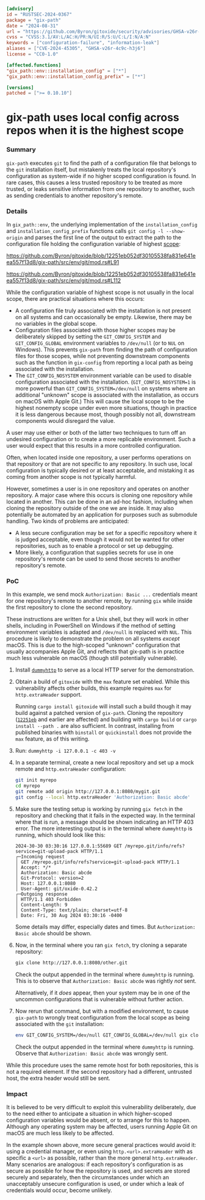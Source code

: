 ```toml
[advisory]
id = "RUSTSEC-2024-0367"
package = "gix-path"
date = "2024-08-31"
url = "https://github.com/Byron/gitoxide/security/advisories/GHSA-v26r-4c9c-h3j6"
cvss = "CVSS:3.1/AV:L/AC:H/PR:N/UI:R/S:U/C:L/I:N/A:N"
keywords = ["configuration-failure", "information-leak"]
aliases = ["CVE-2024-45305", "GHSA-v26r-4c9c-h3j6"]
license = "CC0-1.0"

[affected.functions]
"gix_path::env::installation_config" = ["*"]
"gix_path::env::installation_config_prefix" = ["*"]

[versions]
patched = [">= 0.10.10"]
```

# gix-path uses local config across repos when it is the highest scope

### Summary

`gix-path` executes `git` to find the path of a configuration file that belongs to the `git` installation itself, but mistakenly treats the local repository's configuration as system-wide if no higher scoped configuration is found. In rare cases, this causes a less trusted repository to be treated as more trusted, or leaks sensitive information from one repository to another, such as sending credentials to another repository's remote.

### Details

In `gix_path::env`, the underlying implementation of the `installation_config` and `installation_config_prefix` functions calls `git config -l --show-origin` and parses the first line of the output to extract the path to the configuration file holding the configuration variable of highest [scope](https://git-scm.com/docs/git-config#SCOPES):

https://github.com/Byron/gitoxide/blob/12251eb052df30105538fa831e641eea557f13d8/gix-path/src/env/git/mod.rs#L91

https://github.com/Byron/gitoxide/blob/12251eb052df30105538fa831e641eea557f13d8/gix-path/src/env/git/mod.rs#L112

While the configuration variable of highest scope is not usually in the local scope, there are practical situations where this occurs:

- A configuration file truly associated with the installation is not present on all systems and can occasionally be empty. Likewise, there may be no variables in the global scope.
- Configuration files associated with those higher scopes may be deliberately skipped by setting the `GIT_CONFIG_SYSTEM` and `GIT_CONFIG_GLOBAL` environment variables to `/dev/null` (or to `NUL` on Windows). This prevents `gix-path` from finding the path of configuration files for those scopes, while not preventing downstream components such as the function in `gix-config` from reporting a local path as being associated with the installation.
- The `GIT_CONFIG_NOSYSTEM` environment variable can be used to disable configuration associated with the installation. (`GIT_CONFIG_NOSYSTEM=1` is more powerful than `GIT_CONFIG_SYSTEM=/dev/null` on systems where an additional "unknown" scope is associated with the installation, as occurs on macOS with Apple Git.) This will cause the local scope to be the highest nonempty scope under even more situations, though in practice it is less dangerous because most, though possibly not all, downstream components would disregard the value.

A user may use either or both of the latter two techniques to turn off an undesired configuration or to create a more replicable environment. Such a user would expect that this results in a more controlled configuration.

Often, when located inside one repository, a user performs operations on that repository or that are not specific to any repository. In such use, local configuration is typically desired or at least acceptable, and mistaking it as coming from another scope is not typically harmful.

However, sometimes a user is in one repository and operates on another repository. A major case where this occurs is cloning one repository while located in another. This can be done in an ad-hoc fashion, including when cloning the repository outside of the one we are inside. It may also potentially be automated by an application for purposes such as submodule handling. Two kinds of problems are anticipated:

- A less secure configuration may be set for a specific repository where it is judged acceptable, even though it would not be wanted for other repositories, such as to enable a protocol or set up debugging.
- More likely, a configuration that supplies secrets for use in one repository's remote can be used to send those secrets to another repository's remote.

### PoC

In this example, we send mock `Authorization: Basic ...` credentials meant for one repository's remote to another remote, by running `gix` while inside the first repository to clone the second repository.

These instructions are written for a Unix shell, but they will work in other shells, including in PowerShell on Windows if the method of setting environment variables is adapted and `/dev/null` is replaced with `NUL`. This procedure is likely to demonstrate the problem on all systems *except* macOS. This is due to the high-scoped "unknown" configuration that usually accompanies Apple Git, and reflects that gix-path is in practice much less vulnerable on macOS (though still potentially vulnerable).

1. Install [`dummyhttp`](https://crates.io/crates/dummyhttp) to serve as a local HTTP server for the demonstration.

2. Obtain a build of `gitoxide` with the `max` feature set enabled. While this vulnerability affects other builds, this example requires `max` for `http.extraHeader` support.

   Running `cargo install gitoxide` will install such a build though it may build against a patched version of `gix-path`. Cloning the repository ([`12251eb`](https://github.com/Byron/gitoxide/commit/12251eb052df30105538fa831e641eea557f13d8) and earlier are affected) and building with `cargo build` or `cargo install --path .` are also sufficient. In contrast, installing from published binaries with `binstall` or `quickinstall` does not provide the `max` feature, as of this writing.

3. Run: `dummyhttp -i 127.0.0.1 -c 403 -v`

4. In a separate terminal, create a new local repository and set up a mock remote and `http.extraHeader` configuration:

   ```sh
   git init myrepo
   cd myrepo
   git remote add origin http://127.0.0.1:8080/mygit.git
   git config --local http.extraHeader 'Authorization: Basic abcde'
   ```

5. Make sure the testing setup is working by running `gix fetch` in the repository and checking that it fails in the expected way. In the terminal where that is run, a message should be shown indicating an HTTP 403 error. The more interesting output is in the terminal where `dummyhttp` is running, which should look like this:

   ```text
   2024-30-30 03:30:16 127.0.0.1:55689 GET /myrepo.git/info/refs?service=git-upload-pack HTTP/1.1
   ┌─Incoming request
   │ GET /myrepo.git/info/refs?service=git-upload-pack HTTP/1.1
   │ Accept: */*
   │ Authorization: Basic abcde
   │ Git-Protocol: version=2
   │ Host: 127.0.0.1:8080
   │ User-Agent: git/oxide-0.42.2
   ┌─Outgoing response
   │ HTTP/1.1 403 Forbidden
   │ Content-Length: 9
   │ Content-Type: text/plain; charset=utf-8
   │ Date: Fri, 30 Aug 2024 03:30:16 -0400
   ```

   Some details may differ, especially dates and times. But `Authorization: Basic abcde` should be shown.

6. Now, in the terminal where you ran `gix fetch`, try cloning a separate repository:

   ```sh
   gix clone http://127.0.0.1:8080/other.git
   ```

   Check the output appended in the terminal where `dummyhttp` is running. This is to observe that `Authorization: Basic abcde` was rightly *not* sent.

   Alternatively, if it *does* appear, then your system may be in one of the uncommon configurations that is vulnerable without further action.

7. Now rerun that command, but with a modified environment, to cause `gix-path` to wrongly treat configuration from the local scope as being associated with the `git` installation:

   ```sh
   env GIT_CONFIG_SYSTEM=/dev/null GIT_CONFIG_GLOBAL=/dev/null gix clone http://127.0.0.1:8080/other.git
   ```

   Check the output appended in the terminal where `dummyhttp` is running. Observe that `Authorization: Basic abcde` was wrongly sent.

While this procedure uses the same remote host for both repositories, this is not a required element. If the second repository had a different, untrusted host, the extra header would still be sent.

### Impact

It is believed to be very difficult to exploit this vulnerability deliberately, due to the need either to anticipate a situation in which higher-scoped configuration variables would be absent, or to arrange for this to happen. Although any operating system may be affected, users running Apple Git on macOS are much less likely to be affected.

In the example shown above, more secure general practices would avoid it: using a credential manager, or even using `http.<url>.extraHeader` with as specific a `<url>` as possible, rather than the more general `http.extraHeader`. Many scenarios are analogous: if each repository's configuration is as secure as possible for how the repository is used, and secrets are stored securely and separately, then the circumstances under which an unacceptably unsecure configuration is used, or under which a leak of credentials would occur, become unlikely.
